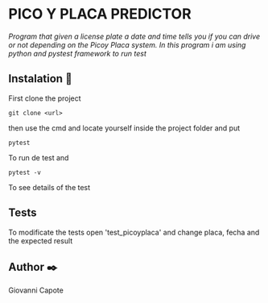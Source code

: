 # PICO Y PLACA PREDICTOR
_Program that given a license plate a date and time tells you if you can drive or not depending on the Picoy Placa system._
_In this program i am using python and pystest framework to run test_

## Instalation 🔧
First clone the project
```
git clone <url>
```
then use the cmd and locate yourself inside the project folder and put 
```
pytest
```
To run de test and 
```
pytest -v
```
To see details of the test

## Tests
To modificate the tests open 'test_picoyplaca' and change placa, fecha and the expected result

## Author ✒️
Giovanni Capote


